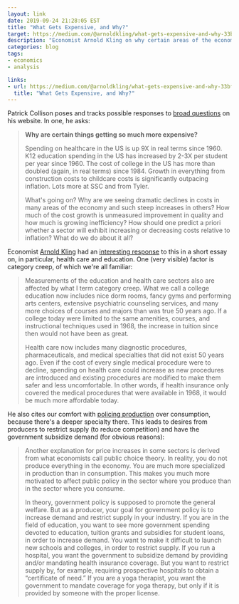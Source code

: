 ```yaml
---
layout: link
date: 2019-09-24 21:28:05 EST
title: "What Gets Expensive, and Why?"
target: https://medium.com/@arnoldkling/what-gets-expensive-and-why-33bf4b891be2
description: "Economist Arnold Kling on why certain areas of the economy increase in cost while others drop."
categories: blog
tags:
- economics
- analysis

links:
- url: https://medium.com/@arnoldkling/what-gets-expensive-and-why-33bf4b891be2
  title: "What Gets Expensive, and Why?"
---
```


Patrick Collison poses and tracks possible responses to [broad questions](https://patrickcollison.com/questions) on his website. In one, he asks:

> **Why are certain things getting so much more expensive?**
>
> Spending on healthcare in the US is up 9X in real terms since 1960. K12 education spending in the US has increased by 2-3X per student per year since 1960. The cost of college in the US has more than doubled (again, in real terms) since 1984. Growth in everything from construction costs to childcare costs is significantly outpacing inflation. Lots more at SSC and from Tyler.
>
> What's going on? Why are we seeing dramatic declines in costs in many areas of the economy and such steep increases in others? How much of the cost growth is unmeasured improvement in quality and how much is growing inefficiency? How should one predict a priori whether a sector will exhibit increasing or decreasing costs relative to inflation? What do we do about it all?

Economist [Arnold Kling](http://www.arnoldkling.com/ "Arnold Kling") had an [interesting response](https://medium.com/@arnoldkling/what-gets-expensive-and-why-33bf4b891be2 "What Gets Expensive, and Why?") to this in a short essay on, in particular, health care and education. One (very visible) factor is category creep, of which we're all familiar:

> Measurements of the education and health care sectors also are affected by what I term category creep. What we call a college education now includes nice dorm rooms, fancy gyms and performing arts centers, extensive psychiatric counseling services, and many more choices of courses and majors than was true 50 years ago. If a college today were limited to the same amenities, courses, and instructional techniques used in 1968, the increase in tuition since then would not have been as great.
>
> Health care now includes many diagnostic procedures, pharmaceuticals, and medical specialties that did not exist 50 years ago. Even if the cost of every single medical procedure were to decline, spending on health care could increase as new procedures are introduced and existing procedures are modified to make them safer and less uncomfortable. In other words, if health insurance only covered the medical procedures that were available in 1968, it would be much more affordable today.

He also cites our comfort with [policing production](https://www.econtalk.org/library/Enc1/PublicChoiceTheory.html "Public choice theory") over consumption, because there's a deeper specialty there. This leads to desires from producers to restrict supply (to reduce competition) and have the government subsidize demand (for obvious reasons):

> Another explanation for price increases in some sectors is derived from what economists call public choice theory. In reality, you do not produce everything in the economy. You are much more specialized in production than in consumption. This makes you much more motivated to affect public policy in the sector where you produce than in the sector where you consume.
>
> In theory, government policy is supposed to promote the general welfare. But as a producer, your goal for government policy is to increase demand and restrict supply in your industry. If you are in the field of education, you want to see more government spending devoted to education, tuition grants and subsidies for student loans, in order to increase demand. You want to make it difficult to launch new schools and colleges, in order to restrict supply. If you run a hospital, you want the government to subsidize demand by providing and/or mandating health insurance coverage. But you want to restrict supply by, for example, requiring prospective hospitals to obtain a “certificate of need.” If you are a yoga therapist, you want the government to mandate coverage for yoga therapy, but only if it is provided by someone with the proper license.
